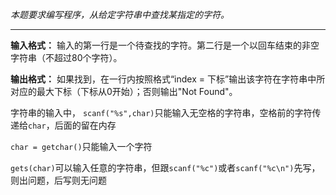 *本题要求编写程序，从给定字符串中查找某指定的字符。*

--------

**输入格式：**
输入的第一行是一个待查找的字符。第二行是一个以回车结束的非空字符串（不超过80个字符）。

**输出格式：**
如果找到，在一行内按照格式“index = 下标”输出该字符在字符串中所对应的最大下标（下标从0开始）；否则输出"Not Found"。

字符串的输入中，
`scanf("%s",char)`只能输入无空格的字符串，空格前的字符传递给`char`，后面的留在内存

`char = getchar()`只能输入一个字符

`gets(char)`可以输入任意的字符串，但跟`scanf("%c")`或者`scanf("%c\n")`先写，则出问题，后写则无问题